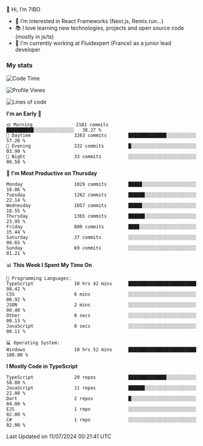 👋 Hi, I’m 7IBO

- 👀 I’m interested in React Frameworks (Next.js, Remix.run...)
- 📚 I love learning new technologies, projects and open source code (mostly in js/ts)
- 💼 I'm currently working at Fluidexpert (France) as a junior lead developer

### My stats
<!--START_SECTION:waka-->
![Code Time](http://img.shields.io/badge/Code%20Time-687%20hrs%2019%20mins-blue)

![Profile Views](http://img.shields.io/badge/Profile%20Views-0-blue)

![Lines of code](https://img.shields.io/badge/From%20Hello%20World%20I%27ve%20Written-6.8%20million%20lines%20of%20code-blue)

**I'm an Early 🐤** 

```text
🌞 Morning                2181 commits        ██████████░░░░░░░░░░░░░░░   38.27 % 
🌆 Daytime                3263 commits        ██████████████░░░░░░░░░░░   57.26 % 
🌃 Evening                222 commits         █░░░░░░░░░░░░░░░░░░░░░░░░   03.90 % 
🌙 Night                  33 commits          ░░░░░░░░░░░░░░░░░░░░░░░░░   00.58 % 
```
📅 **I'm Most Productive on Thursday** 

```text
Monday                   1029 commits        █████░░░░░░░░░░░░░░░░░░░░   18.06 % 
Tuesday                  1262 commits        ██████░░░░░░░░░░░░░░░░░░░   22.14 % 
Wednesday                1057 commits        █████░░░░░░░░░░░░░░░░░░░░   18.55 % 
Thursday                 1365 commits        ██████░░░░░░░░░░░░░░░░░░░   23.95 % 
Friday                   880 commits         ████░░░░░░░░░░░░░░░░░░░░░   15.44 % 
Saturday                 37 commits          ░░░░░░░░░░░░░░░░░░░░░░░░░   00.65 % 
Sunday                   69 commits          ░░░░░░░░░░░░░░░░░░░░░░░░░   01.21 % 
```


📊 **This Week I Spent My Time On** 

```text
💬 Programming Languages: 
TypeScript               10 hrs 42 mins      █████████████████████████   98.42 % 
CSS                      6 mins              ░░░░░░░░░░░░░░░░░░░░░░░░░   00.92 % 
JSON                     2 mins              ░░░░░░░░░░░░░░░░░░░░░░░░░   00.40 % 
Other                    0 secs              ░░░░░░░░░░░░░░░░░░░░░░░░░   00.13 % 
JavaScript               0 secs              ░░░░░░░░░░░░░░░░░░░░░░░░░   00.11 % 

💻 Operating System: 
Windows                  10 hrs 52 mins      █████████████████████████   100.00 % 
```

**I Mostly Code in TypeScript** 

```text
TypeScript               29 repos            ██████████████░░░░░░░░░░░   58.00 % 
JavaScript               11 repos            ██████░░░░░░░░░░░░░░░░░░░   22.00 % 
Dart                     2 repos             █░░░░░░░░░░░░░░░░░░░░░░░░   04.00 % 
EJS                      1 repo              ░░░░░░░░░░░░░░░░░░░░░░░░░   02.00 % 
C#                       1 repo              ░░░░░░░░░░░░░░░░░░░░░░░░░   02.00 % 
```




 Last Updated on 11/07/2024 00:21:41 UTC
<!--END_SECTION:waka-->
